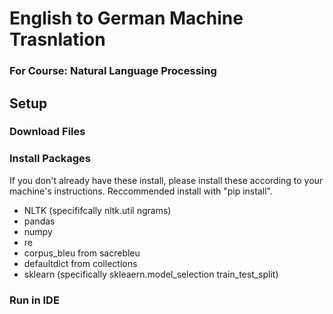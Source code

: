 # English to German Machine Trasnlation
### For Course: Natural Language Processing

## Setup
### Download Files

### Install Packages
If you don't already have these install, please install these according to your machine's instructions. Reccommended install with "pip install".
- NLTK (specififcally nltk.util ngrams)
- pandas
- numpy
- re
- corpus_bleu from sacrebleu
- defaultdict from collections
- sklearn (specifically skleaern.model_selection train_test_split)
  
### Run in IDE
